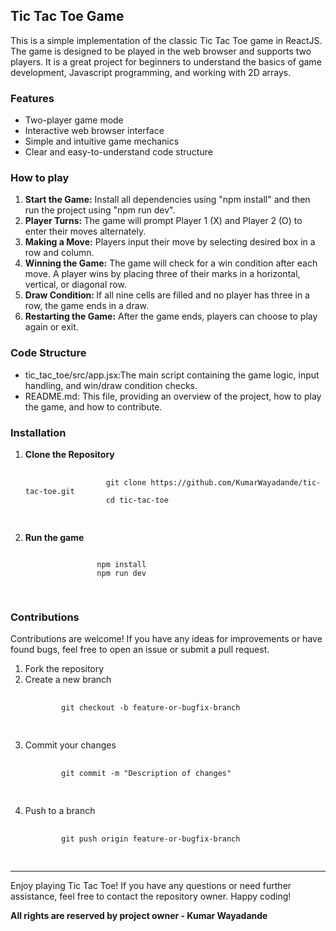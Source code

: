 <h2>Tic Tac Toe Game</h2>
<p>This is a simple implementation of the classic Tic Tac Toe game in ReactJS. The game is designed to be played in the
    web browser and supports two players. It is a great project for beginners to understand the basics of game development,
    Javascript programming, and working with 2D arrays.</p>

<h3>Features</h3>
<ul>
    <li>Two-player game mode</li>
    <li>Interactive web browser interface</li>
    <li>Simple and intuitive game mechanics</li>
    <li>Clear and easy-to-understand code structure</li>
</ul>

<h3>How to play</h3>
<ol>
    <li><b>Start the Game:</b> Install all dependencies using "npm install" and then run the project using "npm run dev". </li>
    <li><b>Player Turns: </b>The game will prompt Player 1 (X) and Player 2 (O) to enter their moves alternately.</li>
    <li><b>Making a Move:</b> Players input their move by selecting desired box in a row and column.
    </li>
    <li><b>Winning the Game:</b> The game will check for a win condition after each move. A player wins by placing three of
        their marks in a horizontal, vertical, or diagonal row.</li>
    <li><b>Draw Condition: </b>If all nine cells are filled and no player has three in a row, the game ends in a draw.</li>
    <li><b>Restarting the Game:</b> After the game ends, players can choose to play again or exit.</li>
</ol>

<h3>Code Structure</h3>
<ul>
    <li>
        tic_tac_toe/src/app.jsx:The main script containing the game logic, input handling, and win/draw condition checks.
    </li>
    <li>
        README.md: This file, providing an overview of the project, how to play the game, and how to contribute.
    </li>
</ul>

<h3>Installation</h3>
<ol>
    <li>
        <b>Clone the Repository</b>
              <pre>
                <code>
                  git clone https://github.com/KumarWayadande/tic-tac-toe.git
                  cd tic-tac-toe
                </code>
              </pre>
    </li>
    <li>
        <b>Run the game</b>
              <pre><code>
                npm install
                npm run dev
              </code>
        </pre>
    </li>
</ol>

<h3>Contributions</h3>
<p>Contributions are welcome! If you have any ideas for improvements or have found bugs, feel free to open an issue or submit a pull request.</p>
<ol>
  <li>Fork the repository</li>
  <li>Create a new branch
    <pre>
      <code>
        git checkout -b feature-or-bugfix-branch
      </code>
    </pre>
  </li>
  <li>
    Commit your changes
    <pre>
      <code>
        git commit -m "Description of changes"
      </code>
    </pre>
  </li>
  <li>
    Push to a branch
    <pre>
      <code>
        git push origin feature-or-bugfix-branch
      </code>
    </pre>
  </li>
</ol>

<hr />
Enjoy playing Tic Tac Toe! If you have any questions or need further assistance, feel free to contact the repository owner. Happy coding!


<p><b>All rights are reserved by project owner - Kumar Wayadande</p></b>

